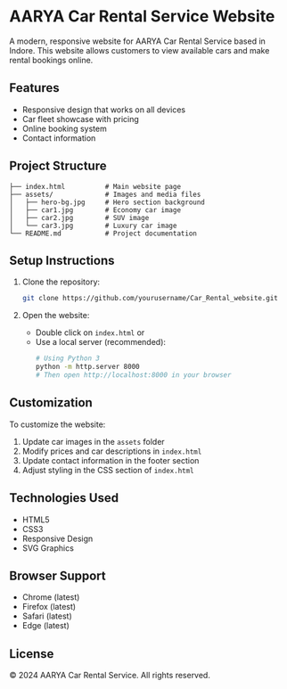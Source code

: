 # AARYA Car Rental Service Website

A modern, responsive website for AARYA Car Rental Service based in Indore. This website allows customers to view available cars and make rental bookings online.

## Features

- Responsive design that works on all devices
- Car fleet showcase with pricing
- Online booking system
- Contact information

## Project Structure

```
├── index.html          # Main website page
├── assets/             # Images and media files
│   ├── hero-bg.jpg     # Hero section background
│   ├── car1.jpg        # Economy car image
│   ├── car2.jpg        # SUV image
│   └── car3.jpg        # Luxury car image
└── README.md           # Project documentation
```

## Setup Instructions

1. Clone the repository:
   ```bash
   git clone https://github.com/yourusername/Car_Rental_website.git
   ```

2. Open the website:
   - Double click on `index.html` or
   - Use a local server (recommended):
     ```bash
     # Using Python 3
     python -m http.server 8000
     # Then open http://localhost:8000 in your browser
     ```

## Customization

To customize the website:

1. Update car images in the `assets` folder
2. Modify prices and car descriptions in `index.html`
3. Update contact information in the footer section
4. Adjust styling in the CSS section of `index.html`

## Technologies Used

- HTML5
- CSS3
- Responsive Design
- SVG Graphics

## Browser Support

- Chrome (latest)
- Firefox (latest)
- Safari (latest)
- Edge (latest)

## License

© 2024 AARYA Car Rental Service. All rights reserved.